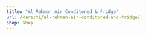 ```yaml
---
title: "Al Rehman Air Conditoned & Fridge"
url: /karachi/al-rehman-air-conditoned-and-fridge/
shop: shop
---
```

